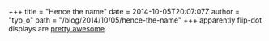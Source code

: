 +++
title = "Hence the name"
date = 2014-10-05T20:07:07Z
author = "typ_o"
path = "/blog/2014/10/05/hence-the-name"
+++
apparently flip-dot displays are [pretty
awesome](https://www.flipdots.com/advantages.html).
